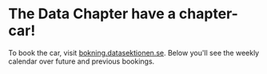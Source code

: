# The Data Chapter have a chapter-car!

To book the car, visit [bokning.datasektionen.se](https://bokning.datasektionen.se/bookings/5). Below you'll see the weekly calendar over future and previous bookings.

<div id="calendar"></div>
<script type="text/javascript">
	window.pandoraConfig = [
		{
			entityId: 5,
			containerId: 'calendar'
		}
	];
</script>
<script type="text/javascript" src="https://bokning.datasektionen.se/js/cors/component.js"></script>
<link href="https://bokning.datasektionen.se/css/component.css" type="text/css" rel="stylesheet">
